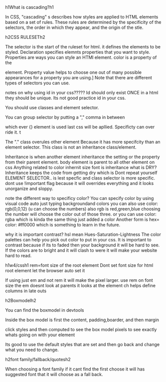 h1What is cascading?h1

In CSS, "cascading" s describes how styles are applied to HTML elements based on a set of rules. These rules are determined by the specificity of the selectors, the order in which they appear, and the origin of the stle.

h2CSS RULESETh2

The selector is the start of the ruleset for html. it defines the elements to be styled.
Declaration specifies elemnts properties that you want to style.
Properties are ways you can style an HTMl element. color is a property of the <P> element. 
Property value helps to choose one out of many possible appearances for a property you are using.]
Note that there are different types of selectors you can use.


notes on why using id in your css?????
 Id should only exist ONCE in a html they should be unique.
 Its not good practice id in your css.

 You should use classes and element selector.
 
You can group selector by putting a "," comma in between

which ever {} element is used last css will be apllied.
Specificty can over ride it. t

The "." class overules other element Because it has more specifcity than an element selector. This class is not an inheritance class/element.

Inheritance is when another element inheritance the setting or the property from their parent element. 
body element is parent to all other element on css
Anything related to color inhernit size font is inheritance
 what is DRY?
 Inheritance keeps the code from getting dry which is Dont repeat yourself 
 ELEMENT SELECTOR.. is lest specfic and class selector is more  specific.
  dont use !important flag because it will overrides everything and it looks unorganize and sloppy.

  note the different way to specificy color?
  You can specify color by using visual code auto just typing backgroundand colors
  you can also use color: rgb(0,0,12) (u can choose the numbers) also rgb is red,green,blue choosing the number will choose the color out of those three.
  or you can use color: rgba which is kinda the same thing just added a color 
  Another form is hex= color: #ff0000 which is something to learn in the future.
 
why it is important contrast?
 hsl mean Hues-Saturation-Lightness
  The color palettes can help you pick out color to put in your css. 
   It is important to contrast because if its to faded then your background it will be hard to see.
   If the colors are to bright and it will clash to were it will make your website hard to read.










h1w4/cssh1
rem=font size of the root element
Dont set font size for html root element let the browser auto set it

If using just em and not rem it will make the pixel larger. 
 use rem on font size the em doesnt look at parents it looks at the element
 ch helps define columns in late outs

 
 h2Boxmodelh2

You can find the boxmodel in devtools

Inside the box model is first the content, padding,boarder, and then margin

click styles and then computed to see the box model pixels to see exactly whats going on with your element 

Its good to use the default styles that are set and then go back and change what you need to change. 


h2font family/fallback/quotesh2

When choosing a font family if it cant find the first choose it will has suggested font that it will choose as a fall back.











